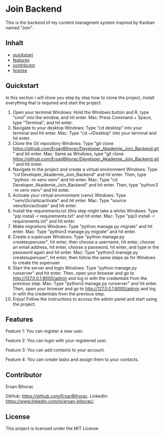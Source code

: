 # Join Backend

This is the backend of my content managment system inspired by Kanban named "Join".

## Inhalt
- [quickstart](#quickstart)
- [features](#features)
- [contributor](#contributor)
- [license](#license)

## Quickstart

In this section i will show you step by step how to clone the project, install everything that is required and start the project.

1. Open your terminal
    Windows: Hold the Windows button and R, type "cmd" into the window, and hit enter.
    Mac: Press Command + Space, type "Terminal", and hit enter.
2. Navigate to your desktop
    Windows: Type "cd desktop" into your terminal and hit enter.
    Mac: Type "cd ~/Desktop" into your terminal and hit enter.
3. Clone the Git repository
    Windows: Type "git clone https://github.com/ErsanBihorac/Developer_Akademie_Join_Backend.git" and hit enter.
    Mac: Same as Windows, type "git clone https://github.com/ErsanBihorac/Developer_Akademie_Join_Backend.git" and hit enter.
4. Navigate to the project and create a virtual environment
    Windows: Type "cd Developer_Akademie_Join_Backend" and hit enter. Then, type "python -m venv venv" and hit enter.
    Mac: Type "cd Developer_Akademie_Join_Backend" and hit enter. Then, type "python3 -m venv venv" and hit enter.
5. Activate your virtual environment (venv)
    Windows: Type "venv\Scripts\activate" and hit enter.
    Mac: Type "source venv/bin/activate" and hit enter.
6. Install the requirements.txt (this step might take a while)
    Windows: Type "pip install -r requirements.txt" and hit enter.
    Mac: Type "pip3 install -r requirements.txt" and hit enter.
7. Make migrations
    Windows: Type "python manage.py migrate" and hit enter.
    Mac: Type "python3 manage.py migrate" and hit enter.
8. Create a superuser
    Windows: Type "python manage.py createsuperuser", hit enter, then choose a username, hit enter, choose an email address, hit enter, choose a password, hit enter, and type in the password again and hit enter.
    Mac: Type "python3 manage.py createsuperuser", hit enter, then follow the same steps as for Windows to create the superuser.
9. Start the server and login
    Windows: Type "python manage.py runserver" and hit enter. Then, open your browser and go to http://127.0.0.1:8000/admin and log in with the credentials from the previous step.
    Mac: Type "python3 manage.py runserver" and hit enter. Then, open your browser and go to http://127.0.0.1:8000/admin and log in with the credentials from the previous step.
10. Enjoy!
    Follow the instructions to access the admin panel and start using the project.

## Features

Feature 1: You can register a new user.

Feature 2: You can login with your registered user.

Feature 3: You can add contacts to your account.

Feature 4: You can create tasks and assign them to your contacts.

## Contributor

Ersan Bihorac

GitHub: https://github.com/ErsanBihorac.
LinkedIn: https://www.linkedin.com/in/ersan-bihorac/.

## License

This project is licensed under the MIT License